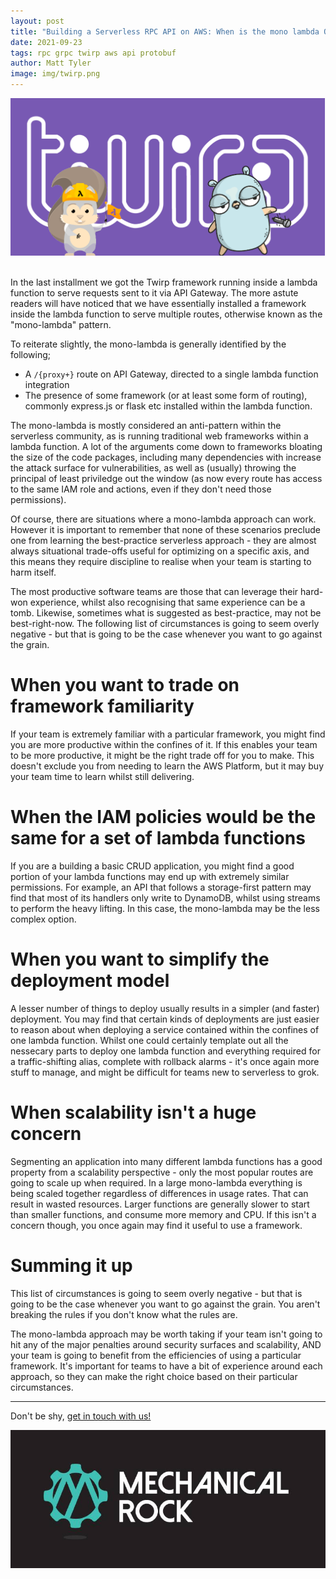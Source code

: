 ```yaml
---
layout: post
title: "Building a Serverless RPC API on AWS: When is the mono lambda OK?"
date: 2021-09-23
tags: rpc grpc twirp aws api protobuf
author: Matt Tyler
image: img/twirp.png
---
```


<center><img src="/img/twirp.png" /></center>
<br/>

In the last installment we got the Twirp framework running inside a lambda function to serve requests sent to it via API Gateway. The more astute readers will have noticed that we have essentially installed a framework inside the lambda function to serve multiple routes, otherwise known as the "mono-lambda" pattern.

To reiterate slightly, the mono-lambda is generally identified by the following;

- A `/{proxy+}` route on API Gateway, directed to a single lambda function integration
- The presence of some framework (or at least some form of routing), commonly express.js or flask etc installed within the lambda function.

The mono-lambda is mostly considered an anti-pattern within the serverless community, as is running traditional web frameworks within a lambda function. A lot of the arguments come down to frameworks bloating the size of the code packages, including many dependencies with increase the attack surface for vulnerabilities, as well as (usually) throwing the principal of least priviledge out the window (as now every route has access to the same IAM role and actions, even if they don't need those permissions).

Of course, there are situations where a mono-lambda approach can work. However it is important to remember that none of these scenarios preclude one from learning the best-practice serverless approach - they are almost always situational trade-offs useful for optimizing on a specific axis, and this means they require discipline to realise when your team is starting to harm itself.

The most productive software teams are those that can leverage their hard-won experience, whilst also recognising that same experience can be a tomb. Likewise, sometimes what is suggested as best-practice, may not be best-right-now. The following list of circumstances is going to seem overly negative - but that is going to be the case whenever you want to go against the grain.

# When you want to trade on framework familiarity

If your team is extremely familiar with a particular framework, you might find you are more productive within the confines of it. If this enables your team to be more productive, it might be the right trade off for you to make. This doesn't exclude you from needing to learn the AWS Platform, but it may buy your team time to learn whilst still delivering. 

# When the IAM policies would be the same for a set of lambda functions

If you are a building a basic CRUD application, you might find a good portion of your lambda functions may end up with extremely similar permissions. For example, an API that follows a storage-first pattern may find that most of its handlers only write to DynamoDB, whilst using streams to perform the heavy lifting. In this case, the mono-lambda may be the less complex option.

# When you want to simplify the deployment model

A lesser number of things to deploy usually results in a simpler (and faster) deployment. You may find that certain kinds of deployments are just easier to reason about when deploying a service contained within the confines of one lambda function. Whilst one could certainly template out all the nessecary parts to deploy one lambda function and everything required for a traffic-shifting alias, complete with rollback alarms - it's once again more stuff to manage, and might be difficult for teams new to serverless to grok.

# When scalability isn't a huge concern

Segmenting an application into many different lambda functions has a good property from a scalability perspective - only the most popular routes are going to scale up when required. In a large mono-lambda everything is being scaled together regardless of differences in usage rates. That can result in wasted resources. Larger functions are generally slower to start than smaller functions, and consume more memory and CPU. If this isn't a concern though, you once again may find it useful to use a framework.

# Summing it up

This list of circumstances is going to seem overly negative - but that is going to be the case whenever you want to go against the grain. You aren't breaking the rules if you don't know what the rules are.

The mono-lambda approach may be worth taking if your team isn't going to hit any of the major penalties around security surfaces and scalability, AND your team is going to benefit from the efficiencies of using a particular framework. It's important for teams to have a bit of experience around each approach, so they can make the right choice based on their particular circumstances.

---

Don't be shy, [get in touch with us!](https://www.mechanicalrock.io/lets-get-started)

![Mechanical Rock Logo](/img/mr-logo-dark-landscape.jpg)
